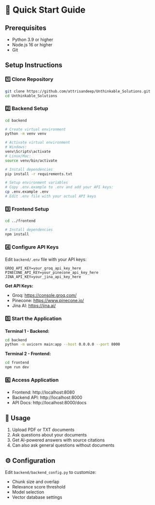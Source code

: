 # 🚀 Quick Start Guide

## Prerequisites
- Python 3.9 or higher
- Node.js 16 or higher
- Git

## Setup Instructions

### 1️⃣ Clone Repository
```bash
git clone https://github.com/attrisandeep/Unthinkable_Solutions.git
cd Unthinkable_Solutions
```

### 2️⃣ Backend Setup
```bash
cd backend

# Create virtual environment
python -m venv venv

# Activate virtual environment
# Windows:
venv\Scripts\activate
# Linux/Mac:
source venv/bin/activate

# Install dependencies
pip install -r requirements.txt

# Setup environment variables
# Copy .env.example to .env and add your API keys:
cp .env.example .env
# Edit .env file with your actual API keys
```

### 3️⃣ Frontend Setup
```bash
cd ../frontend

# Install dependencies
npm install
```

### 4️⃣ Configure API Keys
Edit `backend/.env` file with your API keys:
```env
GROQ_API_KEY=your_groq_api_key_here
PINECONE_API_KEY=your_pinecone_api_key_here
JINA_API_KEY=your_jina_api_key_here
```

**Get API Keys:**
- Groq: https://console.groq.com/
- Pinecone: https://www.pinecone.io/
- Jina AI: https://jina.ai/

### 5️⃣ Start the Application

**Terminal 1 - Backend:**
```bash
cd backend
python -m uvicorn main:app --host 0.0.0.0 --port 8000
```

**Terminal 2 - Frontend:**
```bash
cd frontend
npm run dev
```

### 6️⃣ Access Application
- Frontend: http://localhost:8080
- Backend API: http://localhost:8000
- API Docs: http://localhost:8000/docs

## 📝 Usage
1. Upload PDF or TXT documents
2. Ask questions about your documents
3. Get AI-powered answers with source citations
4. Can also ask general questions without documents

## ⚙️ Configuration
Edit `backend/backend_config.py` to customize:
- Chunk size and overlap
- Relevance score threshold
- Model selection
- Vector database settings
